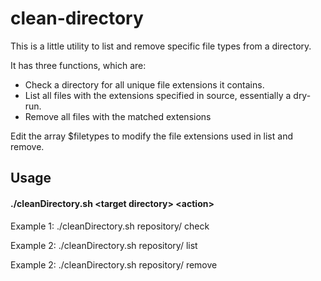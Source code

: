 # clean-directory
This is a little utility to list and remove specific file types from a directory.

It has three functions, which are:

- Check a directory for all unique file extensions it contains.
- List all files with the extensions specified in source, essentially a dry-run.
- Remove all files with the matched extensions

Edit the array $filetypes to modify the file extensions used in list and remove.

## Usage 
#### ./cleanDirectory.sh \<target directory> \<action>
Example 1: ./cleanDirectory.sh repository/ check

Example 2: ./cleanDirectory.sh repository/ list

Example 2: ./cleanDirectory.sh repository/ remove

